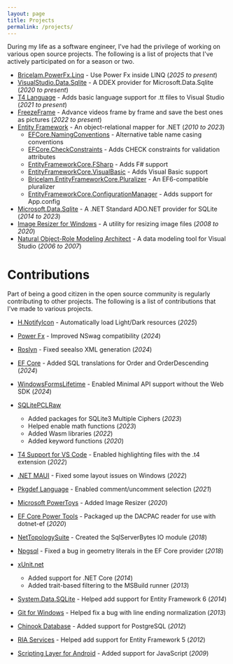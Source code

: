 ```yaml
---
layout: page
title: Projects
permalink: /projects/
---
```


During my life as a software engineer, I've had the privilege of working on various open source projects. The following
is a list of projects that I've actively participated on for a season or two.

* [Bricelam.PowerFx.Linq][31] - Use Power Fx inside LINQ (*2025 to present*)
* [VisualStudio.Data.Sqlite][23] - A DDEX provider for Microsoft.Data.Sqlite (*2020 to present*)
* [T4 Language][21] - Adds basic language support for .tt files to Visual Studio (*2021 to present*)
* [FreezeFrame][25] - Advance videos frame by frame and save the best ones as pictures (*2022 to present*)
* [Entity Framework][2] - An object-relational mapper for .NET (*2010 to 2023*)
  * [EFCore.NamingConventions][26] - Alternative table name casing conventions
  * [EFCore.CheckConstraints][27] - Adds CHECK constraints for validation attributes
  * [EntityFrameworkCore.FSharp][15] - Adds F# support
  * [EntityFrameworkCore.VisualBasic][16] - Adds Visual Basic support
  * [Bricelam.EntityFrameworkCore.Pluralizer][18] - An EF6-compatible pluralizer
  * [EntityFrameworkCore.ConfigurationManager][28] - Adds support for App.config
* [Microsoft.Data.Sqlite][2] - A .NET Standard ADO.NET provider for SQLite (*2014 to 2023*)
* [Image Resizer for Windows][3] - A utility for resizing image files (*2008 to 2020*)
* [Natural Object-Role Modeling Architect][4] - A data modeling tool for Visual Studio (*2006 to 2007*)

Contributions
=============
Part of being a good citizen in the open source community is regularly contributing to other projects. The following is
a list of contributions that I've made to various projects.

* [H.NotifyIcon][30] - Automatically load Light/Dark resources (*2025*)
* [Power Fx][29] - Improved NSwag compatibility (*2024*)
* [Roslyn][17] - Fixed seealso XML generation (*2024*)
* [EF Core][2] - Added SQL translations for Order and OrderDescending (*2024*)
* [WindowsFormsLifetime][14] - Enabled Minimal API support without the Web SDK (*2024*)
* [SQLitePCLRaw][20]
  * Added packages for SQLite3 Multiple Ciphers (*2023*)
  * Helped enable math functions (*2023*)
  * Added Wasm libraries (*2022*)
  * Added keyword functions (*2020*)
* [T4 Support for VS Code][24] - Enabled highlighting files with the .t4 extension (*2022*)
* [.NET MAUI][22] - Fixed some layout issues on Windows (*2022*)
* [Pkgdef Language][19] - Enabled comment/uncomment selection (*2021*)
* [Microsoft PowerToys][13] - Added Image Resizer (*2020*)
* [EF Core Power Tools][1] - Packaged up the DACPAC reader for use with dotnet-ef (*2020*)
* [NetTopologySuite][11] - Created the SqlServerBytes IO module (*2018*)
* [Npgsql][12] - Fixed a bug in geometry literals in the EF Core provider (*2018*)
* [xUnit.net][5]
  * Added support for .NET Core (*2014*)
  * Added trait-based filtering to the MSBuild runner (*2013*)
* [System.Data.SQLite][6] - Helped add support for Entity Framework 6 (*2014*)
* [Git for Windows][7] - Helped fix a bug with line ending normalization (*2013*)
* [Chinook Database][8] - Added support for PostgreSQL (*2012*)
* [RIA Services][9] - Helped add support for Entity Framework 5 (*2012*)
* [Scripting Layer for Android][10] - Added support for JavaScript (*2009*)


  [1]: https://github.com/ErikEJ/EFCorePowerTools
  [2]: https://github.com/dotnet/efcore
  [3]: https://github.com/bricelam/ImageResizer
  [4]: https://github.com/ormsolutions/NORMA
  [5]: https://github.com/xunit/xunit
  [6]: https://system.data.sqlite.org
  [7]: https://github.com/git-for-windows/git
  [8]: https://github.com/lerocha/chinook-database
  [9]: https://github.com/OpenRIAServices
  [10]: https://github.com/damonkohler/sl4a
  [11]: https://github.com/NetTopologySuite
  [12]: https://github.com/npgsql
  [13]: https://github.com/microsoft/PowerToys
  [14]: https://github.com/alex-oswald/WindowsFormsLifetime
  [15]: https://github.com/efcore/EFCore.FSharp
  [16]: https://github.com/efcore/EFCore.VisualBasic
  [17]: https://github.com/dotnet/roslyn
  [18]: https://github.com/bricelam/EFCore.Pluralizer
  [19]: https://github.com/madskristensen/PkgdefLanguage
  [20]: https://github.com/ericsink/SQLitePCL.raw
  [21]: https://github.com/bricelam/T4Language
  [22]: https://github.com/dotnet/maui
  [23]: https://github.com/bricelam/VS.Data.Sqlite
  [24]: https://github.com/zbecknell/t4-support
  [25]: https://github.com/bricelam/FreezeFrame
  [26]: https://github.com/efcore/EFCore.NamingConventions
  [27]: https://github.com/efcore/EFCore.CheckConstraints
  [28]: https://github.com/efcore/EFCore.ConfigurationManager
  [29]: https://github.com/microsoft/Power-Fx
  [30]: https://github.com/HavenDV/H.NotifyIcon
  [31]: https://github.com/bricelam/Bricelam.PowerFx.Linq
